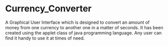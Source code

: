 # Currency_Converter
 A  Graphical User Interface which is designed to convert an amount of money  from one currency to another one in a matter of seconds.
 It has been created using the applet class of java programming language.
 Any user can find it handy to use it at times of need.

